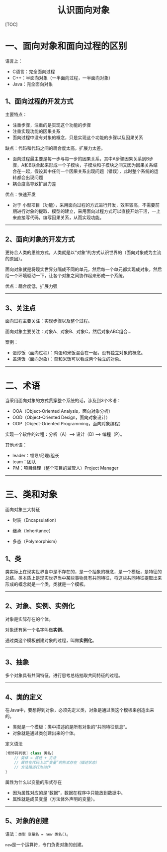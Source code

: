 <center><h1>认识面向对象</h1></center>

[TOC]

# 一、面向对象和面向过程的区别

语言上：

- C语言：完全面向过程
- C++：半面向对象（一半面向过程，一半面向对象）
- Java：完全面向对象

## 1、面向过程的开发方式

主要特点：

- 注重步骤，注重的是实现这个功能的步骤
- 注重实现功能的因果关系
- 面向过程中没有对象的概念，只是实现这个功能的步骤以及因果关系

缺点：代码和代码之间的耦合度太高，扩展力太差。

- 面向过程最主要是每一步与每一步的因果关系，其中A步骤因果关系到B步骤，A和B联合起来形成一个子模块，子模块和子模块之间又因为因果关系结合在一起，假设其中任何一个因果关系出现问题（错误），此时整个系统的运转都会出现问题
- 耦合度高导致扩展力差

优点：快速开发

+ 对于 小型项目（功能），采用面向过程的方式进行开发，效率较高，不需要前期进行对象的提取、模型的建立，采用面向过程方式可以直接开始干活，一上来直接写代码，编写因果关系，从而实现功能。

---

## 2、面向对象的开发方式

更符合人类的思维方式，人类就是以“对象”的方式认识世界的（面向对象成为主流的原因）。

面向对象就是将现实世界分隔成不同的单元，然后每一个单元都实现成对象，然后给一个环境驱动一下，让各个对象之间协作起来形成一个系统。

优点：耦合度低，扩展力强

---

## 3、关注点

面向过程主要关注：实现步骤以及整个过程。

面向对象主要关注：对象A、对象B、对象C，然后对象ABC组合...

案例：

- 蛋炒饭（面向过程）：鸡蛋和米饭混合在一起，没有独立对象的概念。
- 盖浇饭（面向对象）：菜和米饭可以看成两个独立的对象。

---

# 二、术语

当采用面向对象的方式贯穿整个系统的话，涉及到3个术语：

- OOA（Object-Oriented Analysis，面向对象分析）
- OOD（Object-Oriented Design，面向对象设计）
- OOP（Object-Oriented Programming，面向对象编程）

实现一个软件的过程：分析（A）--> 设计（D) --> 编程（P）。

其他术语：

- leader：领导/经理/组长
- team：团队
- PM：项目经理（整个项目的监管人）Project Manager

---

# 三、类和对象

面向对象三大特征

- 封装（Encapsulation）

- 继承（Inheritance）

- 多态（Polymorphism）

## 1、类

类实际上在现实世界当中是不存在的，是一个抽象的概念，是一个模板，是特征的总结。类本质上是现实世界当中某些事物具有共同特征，将这些共同特征提取出来形成的概念就是一个类，类就是一个模板。

---

## 2、对象、实例、实例化

对象是实际存在的个体。

对象还有另一个名字叫做**实例**。

通过类这个模板创建对象的过程，叫做**实例化**。

---

## 3、抽象

多个对象具有共同特征，进行思考总结抽取共同特征的过程。

---

## 4、类的定义

在Java中，要想得到对象，必须先定义类，对象是通过类这个模板来创造出来的。

- 类就是一个模板：类中描述的是所有对象的“共同特征信息”。
- 对象就是通过类创建出来的个体。

定义语法

```java
[修饰符列表] class 类名{
    // 类体 = 属性 + 方法
    // 属性在代码上以“变量”的形式存在（描述状态）
    // 方法描述行为动作
}
```

属性为什么以变量的形式存在

- 因为属性对应的是“数据”，数据在程序中只能放到数据中。
- 属性就是成员变量（方法体外声明的变量）。

---

## 5、对象的创建

语法：`类型 变量名 = new 类名()`。

`new`是一个运算符，专门负责对象的创建。